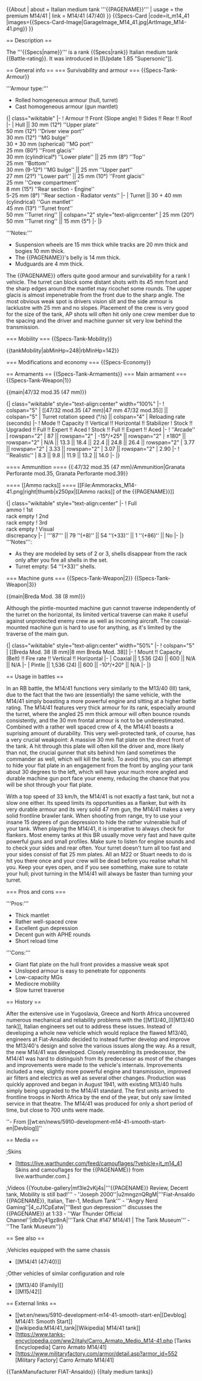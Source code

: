 {{About
| about = Italian medium tank '''{{PAGENAME}}'''
| usage = the premium M14/41
| link = M14/41 (47/40)
}}
{{Specs-Card
|code=it_m14_41
|images={{Specs-Card-Image|GarageImage_M14_41.jpg|ArtImage_M14-41.png}}
}}

== Description ==
<!-- ''In the description, the first part should be about the history of the creation and combat usage of the vehicle, as well as its key features. In the second part, tell the reader about the ground vehicle in the game. Insert a screenshot of the vehicle, so that if the novice player does not remember the vehicle by name, he will immediately understand what kind of vehicle the article is talking about.'' -->
The '''{{Specs|name}}''' is a rank {{Specs|rank}} Italian medium tank {{Battle-rating}}. It was introduced in [[Update 1.85 "Supersonic"]].

== General info ==
=== Survivability and armour ===
{{Specs-Tank-Armour}}
<!-- ''Describe armour protection. Note the most well protected and key weak areas. Appreciate the layout of modules as well as the number and location of crew members. Is the level of armour protection sufficient, is the placement of modules helpful for survival in combat? If necessary use a visual template to indicate the most secure and weak zones of the armour.'' -->

'''Armour type:'''

* Rolled homogeneous armour (hull, turret)
* Cast homogeneous armour (gun mantlet)

{| class="wikitable"
|-
! Armour !! Front (Slope angle) !! Sides !! Rear !! Roof
|-
| Hull || 30 mm (12°) ''Upper plate'' <br> 50 mm (12°) ''Driver view port'' <br> 30 mm (12°) ''MG bulge'' <br> 30 + 30 mm (spherical) ''MG port'' <br> 25 mm (80°) ''Front glacis'' <br> 30 mm (cylindrical°) ''Lower plate'' ||  25 mm (8°) ''Top'' <br> 25 mm ''Bottom'' <br> 30 mm (9-12°) ''MG bulge'' || 25 mm ''Upper part'' <br> 27 mm (21°) ''Lower part'' || 25 mm (10°) ''Front glacis'' <br> 25 mm ''Crew compartment'' <br> 8 mm (15°) ''Rear section - Engine'' <br> 5-25 mm (8°) ''Rear section - Radiator vents''
|-
| Turret || 30 + 40 mm (cylindrical) ''Gun mantlet'' <br> 45 mm (13°) ''Turret front'' <br> 50 mm ''Turret ring'' || colspan="2" style="text-align:center" | 25 mm (20°) <br> 50 mm ''Turret ring'' || 15 mm (5°)
|-
|}

'''Notes:'''

* Suspension wheels are 15 mm thick while tracks are 20 mm thick and bogies 10 mm thick.
* The {{PAGENAME}}'s belly is 14 mm thick.
* Mudguards are 4 mm thick.

The {{PAGENAME}} offers quite good armour and survivability for a rank I vehicle. The turret can block some distant shots with its 45 mm front and the sharp edges around the mantlet may ricochet some rounds. The upper glacis is almost impenetrable from the front due to the sharp angle. The most obvious weak spot is drivers vision slit and the side armour is lacklustre with 25 mm and no slopes. Placement of the crew is very good for the size of the tank, AP shots will often hit only one crew member due to the spacing and the driver and machine gunner sit very low behind the transmission.

=== Mobility ===
{{Specs-Tank-Mobility}}
<!-- ''Write about the mobility of the ground vehicle. Estimate the specific power and manoeuvrability, as well as the maximum speed forwards and backwards.'' -->

{{tankMobility|abMinHp=248|rbMinHp=142}}

=== Modifications and economy ===
{{Specs-Economy}}

== Armaments ==
{{Specs-Tank-Armaments}}
=== Main armament ===
{{Specs-Tank-Weapon|1}}
<!-- ''Give the reader information about the characteristics of the main gun. Assess its effectiveness in a battle based on the reloading speed, ballistics and the power of shells. Do not forget about the flexibility of the fire, that is how quickly the cannon can be aimed at the target, open fire on it and aim at another enemy. Add a link to the main article on the gun: <code><nowiki>{{main|Name of the weapon}}</nowiki></code>. Describe in general terms the ammunition available for the main gun. Give advice on how to use them and how to fill the ammunition storage.'' -->
{{main|47/32 mod.35 (47 mm)}}

{| class="wikitable" style="text-align:center" width="100%"
|-
! colspan="5" | [[47/32 mod.35 (47 mm)|47 mm 47/32 mod.35]] || colspan="5" | Turret rotation speed (°/s) || colspan="4" | Reloading rate (seconds)
|-
! Mode !! Capacity !! Vertical !! Horizontal !! Stabilizer
! Stock !! Upgraded !! Full !! Expert !! Aced
! Stock !! Full !! Expert !! Aced
|-
! ''Arcade''
| rowspan="2" | 87 || rowspan="2" | -15°/+25° || rowspan="2" | ±180° || rowspan="2" | N/A || 13.3 || 18.4 || 22.4 || 24.8 || 26.4 || rowspan="2" | 3.77 || rowspan="2" | 3.33 || rowspan="2" | 3.07 || rowspan="2" | 2.90
|-
! ''Realistic''
| 8.3 || 9.8 || 11.9 || 13.2 || 14.0
|-
|}

==== Ammunition ====
{{:47/32 mod.35 (47 mm)/Ammunition|Granata Perforante mod.35, Granata Perforante mod.39}}

==== [[Ammo racks]] ====
[[File:Ammoracks_M14-41.png|right|thumb|x250px|[[Ammo racks]] of the {{PAGENAME}}]]
<!-- '''Last updated:''' -->
{| class="wikitable" style="text-align:center"
|-
! Full<br>ammo
! 1st<br>rack empty
! 2nd<br>rack empty
! 3rd<br>rack empty
! Visual<br>discrepancy
|-
| '''87''' || 79&nbsp;''(+8)'' || 54&nbsp;''(+33)'' || 1&nbsp;''(+86)'' || No
|-
|}
'''Notes''':

* As they are modeled by sets of 2 or 3, shells disappear from the rack only after you fire all shells in the set.
* Turret empty: 54&nbsp;''(+33)'' shells.

=== Machine guns ===
{{Specs-Tank-Weapon|2}}
{{Specs-Tank-Weapon|3}}
<!-- ''Offensive and anti-aircraft machine guns not only allow you to fight some aircraft but also are effective against lightly armoured vehicles. Evaluate machine guns and give recommendations on its use.'' -->
{{main|Breda Mod. 38 (8 mm)}}

Although the pintle-mounted machine gun cannot traverse independently of the turret on the horizontal, its limited vertical traverse can make it useful against unprotected enemy crew as well as incoming aircraft. The coaxial-mounted machine gun is hard to use for anything, as it's limited by the traverse of the main gun.

{| class="wikitable" style="text-align:center" width="50%"
|-
! colspan="5" | [[Breda Mod. 38 (8 mm)|8 mm Breda Mod. 38]]
|-
! Mount !! Capacity (Belt) !! Fire rate !! Vertical !! Horizontal
|-
| Coaxial || 1,536 (24) || 600 || N/A || N/A
|-
| Pintle || 1,536 (24) || 600 || -10°/+20° || N/A
|-
|}

== Usage in battles ==
<!-- ''Describe the tactics of playing in the vehicle, the features of using vehicles in the team and advice on tactics. Refrain from creating a "guide" - do not impose a single point of view but instead give the reader food for thought. Describe the most dangerous enemies and give recommendations on fighting them. If necessary, note the specifics of the game in different modes (AB, RB, SB).'' -->
In an RB battle, the M14/41 functions very similarly to the M13/40 (III) tank, due to the fact that the two are (essentially) the same vehicle, with the M14/41 simply boasting a more powerful engine and sitting at a higher battle rating. The M14/41 features very thick armour for its rank, especially around the turret, where the angled 25 mm thick armour will often bounce rounds consistently, and the 30 mm frontal armour is not to be underestimated. Combined with a rather well spaced crew of 4, the M14/41 boasts a suprising amount of durability. This very well-protected tank, of course, has a very crucial weakpoint: A massive 30 mm flat plate on the direct front of the tank. A hit through this plate will often kill the driver and, more likely than not, the crucial gunner that sits behind him (and sometimes the commander as well, which will kill the tank). To avoid this, you can attempt to hide your flat plate in an engagement from the front by angling your tank about 30 degrees to the left, which will have your much more angled and durable machine gun port face your enemy, reducing the chance that you will be shot through your flat plate.

With a top speed of 33 km/h, the M14/41 is not exactly a fast tank, but not a slow one either. Its speed limits its opportunities as a flanker, but with its very durable armour and its very solid 47 mm gun, the M14/41 makes a very solid frontline brawler tank. When shooting from range, try to use your insane 15 degrees of gun depression to hide the rather vulnerable hull of your tank. When playing the M14/41, it is imperative to always check for flankers. Most enemy tanks at this BR usually move very fast and have quite powerful guns and small profiles. Make sure to listen for engine sounds and to check your sides and rear often. Your turret doesn't turn all too fast and your sides consist of flat 25 mm plates. All an M22 or Stuart needs to do is hit you there once and your crew will be dead before you realise what hit you. Keep your eyes open, and if you see something, make sure to rotate your hull; pivot turning in the M14/41 will always be faster than turning your turret.

=== Pros and cons ===
<!-- ''Summarise and briefly evaluate the vehicle in terms of its characteristics and combat effectiveness. Mark its pros and cons in a bulleted list. Try not to use more than 6 points for each of the characteristics. Avoid using categorical definitions such as "bad", "good" and the like - use substitutions with softer forms such as "inadequate" and "effective".'' -->

'''Pros:'''

* Thick mantlet
* Rather well-spaced crew
* Excellent gun depression
* Decent gun with APHE rounds
* Short reload time

'''Cons:'''

* Giant flat plate on the hull front provides a massive weak spot
* Unsloped armour is easy to penetrate for opponents
* Low-capacity MGs
* Mediocre mobility
* Slow turret traverse

== History ==
<!-- ''Describe the history of the creation and combat usage of the vehicle in more detail than in the introduction. If the historical reference turns out to be too long, take it to a separate article, taking a link to the article about the vehicle and adding a block "/History" (example: <nowiki>https://wiki.warthunder.com/(Vehicle-name)/History</nowiki>) and add a link to it here using the <code>main</code> template. Be sure to reference text and sources by using <code><nowiki><ref></ref></nowiki></code>, as well as adding them at the end of the article with <code><nowiki><references /></nowiki></code>. This section may also include the vehicle's dev blog entry (if applicable) and the in-game encyclopedia description (under <code><nowiki>=== In-game description ===</nowiki></code>, also if applicable).'' -->
After the extensive use in Yugoslavia, Greece and North Africa uncovered numerous mechanical and reliability problems with the [[M13/40_(I)|M13/40 tank]], Italian engineers set out to address these issues. Instead of developing a whole new vehicle which would replace the flawed M13/40, engineers at Fiat-Ansaldo decided to instead further develop and improve the M13/40's design and solve the various issues along the way. As a result, the new M14/41 was developed. Closely resembling its predecessor, the M14/41 was hard to distinguish from its predecessor as most of the changes and improvements were made to the vehicle's internals. Improvements included a new, slightly more powerful engine and transmission, improved air filters and electrics as well as several other changes. Production was quickly approved and began in August 1941, with existing M13/40 hulls simply being upgraded to the M14/41 standard. The first units arrived to frontline troops in North Africa by the end of the year, but only saw limited service in that theatre. The M14/41 was produced for only a short period of time, but close to 700 units were made.

''- From [[wt:en/news/5910-development-m14-41-smooth-start-en|Devblog]]''

== Media ==
<!-- ''Excellent additions to the article would be video guides, screenshots from the game, and photos.'' -->

;Skins

* [https://live.warthunder.com/feed/camouflages/?vehicle=it_m14_41 Skins and camouflages for the {{PAGENAME}} from live.warthunder.com.]

;Videos
{{Youtube-gallery|mf3le2vKj4s|'''{{PAGENAME}} Review, Decent tank, Mobility is still bad!''' - ''Joseph 2000''|u2mngznQRgM|'''Fiat-Ansaldo {{PAGENAME}}, Italian, Tier-1, Medium Tank''' - ''Angry Nerd Gaming''|4_cJ1CpEatw|'''Best gun depression'''  discusses the {{PAGENAME}} at 1:33 - ''War Thunder Official Channel''|db0y41gz8nA|'''Tank Chat #147 M14/41 <nowiki>|</nowiki> The Tank Museum''' - ''The Tank Museum''}}

== See also ==
<!-- ''Links to the articles on the War Thunder Wiki that you think will be useful for the reader, for example:''
* ''reference to the series of the vehicles;''
* ''links to approximate analogues of other nations and research trees.'' -->

;Vehicles equipped with the same chassis

* [[M14/41 (47/40)]]

;Other vehicles of similar configuration and role

* [[M13/40 (Family)]]
* [[M15/42]]

== External links ==
<!-- ''Paste links to sources and external resources, such as:''
* ''topic on the official game forum;''
* ''other literature.'' -->

* [[wt:en/news/5910-development-m14-41-smooth-start-en|[Devblog] M14/41: Smooth Start]]
* [[wikipedia:M14/41_tank|[Wikipedia] M14/41 tank]]
* [https://www.tanks-encyclopedia.com/ww2/italy/Carro_Armato_Medio_M14-41.php <nowiki>[Tanks Encyclopedia]</nowiki> Carro Armato M14/41]
* [https://www.militaryfactory.com/armor/detail.asp?armor_id=552 <nowiki>[Military Factory]</nowiki> Carro Armato M14/41]

{{TankManufacturer FIAT-Ansaldo}}
{{Italy medium tanks}}
